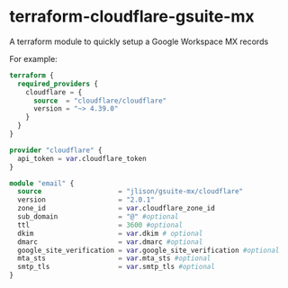 # terraform-cloudflare-gsuite-mx
A terraform module to quickly setup a Google Workspace MX records

For example:
```terraform
terraform {
  required_providers {
    cloudflare = {
      source  = "cloudflare/cloudflare"
      version = "~> 4.39.0"
    }
  }
}

provider "cloudflare" {
  api_token = var.cloudflare_token
}

module "email" {
  source                   = "jlison/gsuite-mx/cloudflare"
  version                  = "2.0.1"
  zone_id                  = var.cloudflare_zone_id
  sub_domain               = "@" #optional
  ttl                      = 3600 #optional
  dkim                     = var.dkim # optional
  dmarc                    = var.dmarc #optional
  google_site_verification = var.google_site_verification #optional
  mta_sts                  = var.mta_sts #optional
  smtp_tls                 = var.smtp_tls #optional
}
```
